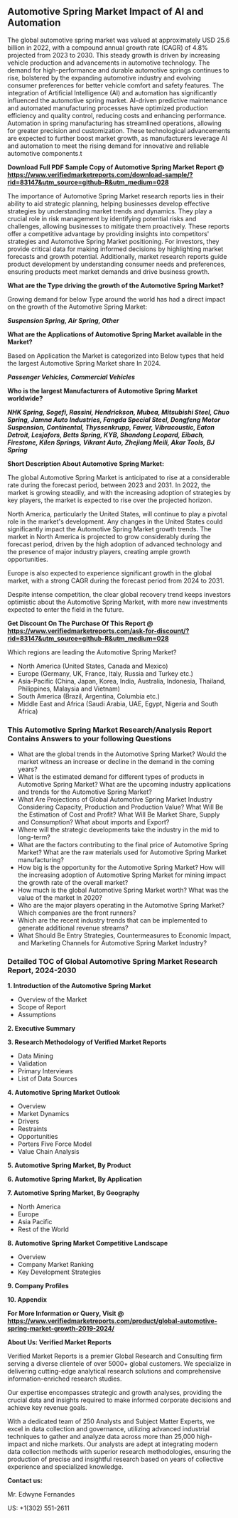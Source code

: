 <h2>Automotive Spring Market Impact of AI and Automation</h2>The global automotive spring market was valued at approximately USD 25.6 billion in 2022, with a compound annual growth rate (CAGR) of 4.8% projected from 2023 to 2030. This steady growth is driven by increasing vehicle production and advancements in automotive technology. The demand for high-performance and durable automotive springs continues to rise, bolstered by the expanding automotive industry and evolving consumer preferences for better vehicle comfort and safety features. The integration of Artificial Intelligence (AI) and automation has significantly influenced the automotive spring market. AI-driven predictive maintenance and automated manufacturing processes have optimized production efficiency and quality control, reducing costs and enhancing performance. Automation in spring manufacturing has streamlined operations, allowing for greater precision and customization. These technological advancements are expected to further boost market growth, as manufacturers leverage AI and automation to meet the rising demand for innovative and reliable automotive components.t</p><p id="" class=""><strong>Download Full PDF Sample Copy of Automotive Spring Market Report @ <a href="https://www.verifiedmarketreports.com/download-sample/?rid=83147&utm_source=github-R&utm_medium=028" target="_blank">https://www.verifiedmarketreports.com/download-sample/?rid=83147&utm_source=github-R&utm_medium=028</a></strong></p><p>The importance of&nbsp;Automotive Spring Market research reports lies in their ability to aid strategic planning, helping businesses develop effective strategies by understanding market trends and dynamics. They play a crucial role in risk management by identifying potential risks and challenges, allowing businesses to mitigate them proactively. These reports offer a competitive advantage by providing insights into competitors' strategies and Automotive Spring Market positioning. For investors, they provide critical data for making informed decisions by highlighting market forecasts and growth potential. Additionally, market research reports guide product development by understanding consumer needs and preferences, ensuring products meet market demands and drive business growth.</p><p><strong>What are the&nbsp;Type driving the growth of the Automotive Spring Market?</strong></p><p id="" class="">Growing demand for below Type around the world has had a direct impact on the growth of the Automotive Spring Market:</p><em><strong>Suspension Spring, Air Spring, Other</strong></em></p><strong>What are the&nbsp;Applications&nbsp;of Automotive Spring Market available in the Market?</strong></p><p id="" class="">Based on Application the Market is categorized into Below types that held the largest Automotive Spring Market share In 2024.</p><em><strong>Passenger Vehicles, Commercial Vehicles</strong></em></p><strong>Who is the largest Manufacturers of Automotive Spring Market worldwide?</strong></p><p><em><strong>NHK Spring, Sogefi, Rassini, Hendrickson, Mubea, Mitsubishi Steel, Chuo Spring, Jamna Auto Industries, Fangda Special Steel, Dongfeng Motor Suspension, Continental, Thyssenkrupp, Fawer, Vibracoustic, Eaton Detroit, Lesjofors, Betts Spring, KYB, Shandong Leopard, Eibach, Firestone, Kilen Springs, Vikrant Auto, Zhejiang Meili, Akar Tools, BJ Spring</strong></em></p><p id="" class=""><strong>Short Description About Automotive Spring Market:</strong></p><p>The global Automotive Spring Market is anticipated to rise at a considerable rate during the forecast period, between 2023 and 2031. In 2022, the market is growing steadily, and with the increasing adoption of strategies by key players, the market is expected to rise over the projected horizon.</p><p>North America, particularly the United States, will continue to play a pivotal role in the market's development. Any changes in the United States could significantly impact the Automotive Spring Market growth trends. The market in North America is projected to grow considerably during the forecast period, driven by the high adoption of advanced technology and the presence of major industry players, creating ample growth opportunities.</p><p>Europe is also expected to experience significant growth in the global market, with a strong CAGR during the forecast period from 2024 to 2031.</p><p>Despite intense competition, the clear global recovery trend keeps investors optimistic about the Automotive Spring Market, with more new investments expected to enter the field in the future.</p><p id="" class=""><strong>Get Discount On The Purchase Of This Report @ <a href="https://www.verifiedmarketreports.com/ask-for-discount/?rid=83147&utm_source=github-R&utm_medium=028" target="_blank">https://www.verifiedmarketreports.com/ask-for-discount/?rid=83147&utm_source=github-R&utm_medium=028</a></strong></p>Which regions are leading the Automotive Spring Market?</p><ul><li>North America (United States, Canada and Mexico)</li><li>Europe (Germany, UK, France, Italy, Russia and Turkey etc.)</li><li>Asia-Pacific (China, Japan, Korea, India, Australia, Indonesia, Thailand, Philippines, Malaysia and Vietnam)</li><li>South America (Brazil, Argentina, Columbia etc.)</li><li>Middle East and Africa (Saudi Arabia, UAE, Egypt, Nigeria and South Africa)</li></ul><h3 id="" class="">This Automotive Spring Market Research/Analysis Report Contains Answers to your following Questions</h3><ul><li>What are the global trends in the Automotive Spring Market? Would the market witness an increase or decline in the demand in the coming years?</li><li>What is the estimated demand for different types of products in Automotive Spring Market? What are the upcoming industry applications and trends for the Automotive Spring Market?</li><li>What Are Projections of Global Automotive Spring Market Industry Considering Capacity, Production and Production Value? What Will Be the Estimation of Cost and Profit? What Will Be Market Share, Supply and Consumption? What about imports and Export?</li><li>Where will the strategic developments take the industry in the mid to long-term?</li><li>What are the factors contributing to the final price of Automotive Spring Market? What are the raw materials used for Automotive Spring Market manufacturing?</li><li>How big is the opportunity for the Automotive Spring Market? How will the increasing adoption of Automotive Spring Market for mining impact the growth rate of the overall market?</li><li>How much is the global Automotive Spring Market worth? What was the value of the market In 2020?</li><li>Who are the major players operating in the Automotive Spring Market? Which companies are the front runners?</li><li>Which are the recent industry trends that can be implemented to generate additional revenue streams?</li><li>What Should Be Entry Strategies, Countermeasures to Economic Impact, and Marketing Channels for Automotive Spring Market Industry?</li></ul><h3 id="" class="">Detailed TOC of Global Automotive Spring Market Research Report, 2024-2030</h3><p id="" class=""><strong>1. Introduction of the Automotive Spring Market</strong></p><ul><li>Overview of the Market</li><li>Scope of Report</li><li>Assumptions</li></ul><p id="" class=""><strong>2. Executive Summary</strong></p><p id="" class=""><strong>3. Research Methodology of Verified Market Reports</strong></p><ul><li>Data Mining</li><li>Validation</li><li>Primary Interviews</li><li>List of Data Sources</li></ul><p id="" class=""><strong>4. Automotive Spring Market Outlook</strong></p><ul><li>Overview</li><li>Market Dynamics</li><li>Drivers</li><li>Restraints</li><li>Opportunities</li><li>Porters Five Force Model</li><li>Value Chain Analysis</li></ul><p id="" class=""><strong>5. Automotive Spring Market, By Product</strong></p><p id="" class=""><strong>6. Automotive Spring Market, By Application</strong></p><p id="" class=""><strong>7. Automotive Spring Market, By Geography</strong></p><ul><li>North America</li><li>Europe</li><li>Asia Pacific</li><li>Rest of the World</li></ul><p id="" class=""><strong>8. Automotive Spring Market Competitive Landscape</strong></p><ul><li>Overview</li><li>Company Market Ranking</li><li>Key Development Strategies</li></ul><p id="" class=""><strong>9. Company Profiles</strong></p><p id="" class=""><strong>10. Appendix</strong></p><p id="" class=""><strong>For More Information or Query, Visit @ <a href="https://www.verifiedmarketreports.com/product/global-automotive-spring-market-growth-2019-2024/" target="_blank">https://www.verifiedmarketreports.com/product/global-automotive-spring-market-growth-2019-2024/</a></strong></p><p id="" class=""><strong>About Us: Verified Market Reports</strong></p><p id="" class="">Verified Market Reports is a premier Global Research and Consulting firm serving a diverse clientele of over 5000+ global customers. We specialize in delivering cutting-edge analytical research solutions and comprehensive information-enriched research studies.</p><p id="" class="">Our expertise encompasses strategic and growth analyses, providing the crucial data and insights required to make informed corporate decisions and achieve key revenue goals.</p><p id="" class="">With a dedicated team of 250 Analysts and Subject Matter Experts, we excel in data collection and governance, utilizing advanced industrial techniques to gather and analyze data across more than 25,000 high-impact and niche markets. Our analysts are adept at integrating modern data collection methods with superior research methodologies, ensuring the production of precise and insightful research based on years of collective experience and specialized knowledge.</p><p id="" class=""><strong>Contact us:</strong></p><p id="" class="">Mr. Edwyne Fernandes</p><p id="" class="">US: +1(302) 551-2611</p>